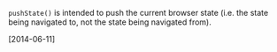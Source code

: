 `pushState()` is intended to push the current browser state (i.e. the state being navigated to, not the state being navigated from).

[2014-06-11]
